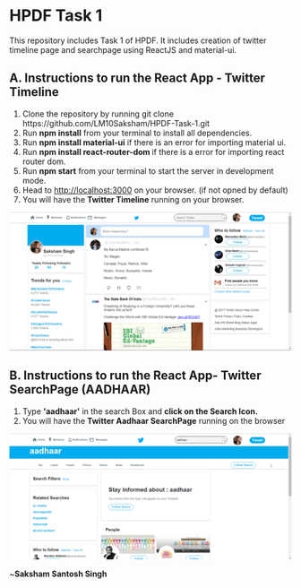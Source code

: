 # HPDF Task 1

<p>This repository includes Task 1 of HPDF. It includes creation of twitter timeline page and searchpage using ReactJS and material-ui.</p>
<h2>A. Instructions to run the React App - Twitter Timeline</h2>
<ol>
  <li>Clone the repository by running git clone https://github.com/LM10Saksham/HPDF-Task-1.git</li>
  <li>Run <strong>npm install</strong> from your terminal to install all dependencies.</li>
  <li>Run <strong>npm install material-ui</strong> if there is an error for importing material ui.</li>
  <li>Run <strong>npm install react-router-dom </strong> if there is a error for importing react router dom.
  <li>Run <strong>npm start</strong> from your terminal to start the server in development mode.</li>
  <li>Head to <a href = "http://localhost:3000">http://localhost:3000</a> on your browser. (if not opned by default)</li>
  <li>You will have the <strong>Twitter Timeline</strong> running on your browser. <br/> </li> </ol> <span><img src = "https://github.com/LM10Saksham/HPDF-Task-1/blob/master/Mainpage.png" /></span>
  
  <h2>B. Instructions to run the React App- Twitter SearchPage (AADHAAR)</h2>
  <ol>
  <li>Type <strong>'aadhaar'</strong> in the search Box and <strong>click on the Search Icon. </strong></li>
  <li>You will have the <strong>Twitter Aadhaar SearchPage</strong> running on the browser  </li></ol><span><img src = "https://github.com/LM10Saksham/HPDF-Task-1/blob/master/SearchPage.png" /></span>
 
 ~<strong>Saksham Santosh Singh</strong>
